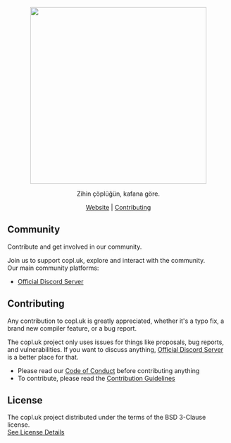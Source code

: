 <div align="center">
<p>
    <img width="400" src="https://raw.githubusercontent.com/lareii/copl.uk/master/.github/assets/copluk.svg">
</p>

Zihin çöplüğün, kafana göre.

[Website](https://copl.uk) |
[Contributing](CONTRIBUTING.md)

</strong>

</div>

## Community

Contribute and get involved in our community.

Join us to support copl.uk, explore and interact with the community.\
Our main community platforms:

- [Official Discord Server](https://discord.gg/taMRRAHb6y)

## Contributing

Any contribution to copl.uk is greatly appreciated, whether it's a typo fix, a brand new compiler feature, or a bug report.

The copl.uk project only uses issues for things like proposals, bug reports, and vulnerabilities.
If you want to discuss anything, [Official Discord Server](https://discord.gg/taMRRAHb6y) is a better place for that.

- Please read our [Code of Conduct](CODE_OF_CONDUCT.md) before contributing anything
- To contribute, please read the [Contribution Guidelines](CONTRIBUTING.md)

## License

The copl.uk project distributed under the terms of the BSD 3-Clause license. <br>
[See License Details](./LICENSE)

